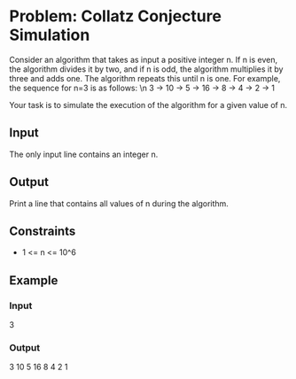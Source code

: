 # Problem: Collatz Conjecture Simulation

Consider an algorithm that takes as input a positive integer n. If n is even, the algorithm divides it by two, and if n is odd, the algorithm multiplies it by three and adds one. The algorithm repeats this until n is one. For example, the sequence for n=3 is as follows:
\n 3 -> 10 -> 5 -> 16 -> 8 -> 4 -> 2 -> 1

Your task is to simulate the execution of the algorithm for a given value of n.

## Input
The only input line contains an integer n.

## Output
Print a line that contains all values of n during the algorithm.

## Constraints
- 1 <= n <= 10^6

## Example
### Input
3
### Output
3 10 5 16 8 4 2 1

